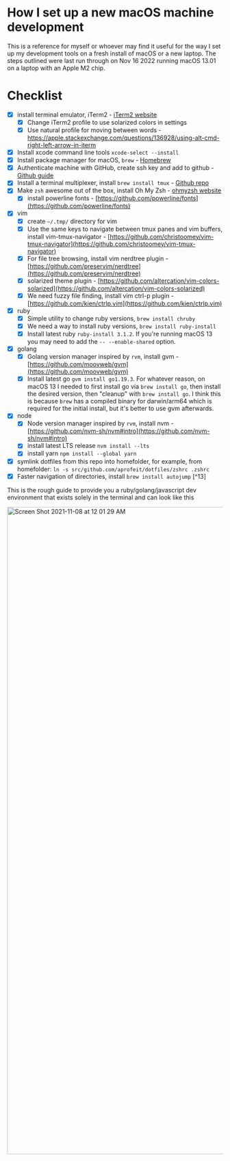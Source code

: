 # How I set up a new macOS machine development
 
This is a reference for myself or whoever may find it useful for the way I set up my development tools on a fresh install of macOS or a new laptop. The steps outlined were last run through on Nov 16 2022 running macOS 13.01 on a laptop with an Apple M2 chip.

# Checklist
- [x] install terminal emulator, iTerm2 - [iTerm2 website](https://iterm2.com)
  - [x] Change iTerm2 profile to use solarized colors in settings
  - [x] Use natural profile for moving between words - https://apple.stackexchange.com/questions/136928/using-alt-cmd-right-left-arrow-in-iterm
- [x] Install xcode command line tools `xcode-select --install`
- [x] Install package manager for macOS, `brew` - [Homebrew](https://brew.sh)
- [x] Authenticate machine with GitHub, create ssh key and add to github - [Github guide](https://docs.github.com/en/authentication/connecting-to-github-with-ssh/generating-a-new-ssh-key-and-adding-it-to-the-ssh-agent)
- [x] Install a terminal multiplexer, install `brew install tmux` - [Github repo](https://github.com/christoomey/vim-tmux-navigator)
- [x] Make `zsh` awesome out of the box, install Oh My Zsh  - [ohmyzsh website](https://ohmyz.sh)
  - [x] install powerline fonts - [https://github.com/powerline/fonts](https://github.com/powerline/fonts)
- [x] vim
  - [x] create `~/.tmp/` directory for vim
  - [x] Use the same keys to navigate between tmux panes and vim buffers, install vim-tmux-navigator - [https://github.com/christoomey/vim-tmux-navigator](https://github.com/christoomey/vim-tmux-navigator)
  - [x] For file tree browsing, install vim nerdtree plugin - [https://github.com/preservim/nerdtree](https://github.com/preservim/nerdtree)
  - [x] solarized theme plugin - [https://github.com/altercation/vim-colors-solarized](https://github.com/altercation/vim-colors-solarized)
  - [x] We need fuzzy file finding, install vim ctrl-p plugin - [https://github.com/kien/ctrlp.vim](https://github.com/kien/ctrlp.vim)
- [x] ruby
  - [x] Simple utility to change ruby versions, `brew install chruby`
  - [x] We need a way to install ruby versions, `brew install ruby-install`
  - [x] Install latest ruby `ruby-install 3.1.2`. If you're running macOS 13 you may need to add the `-- --enable-shared` option.
- [x] golang
  - [x] Golang version manager inspired by `rvm`, install gvm - [https://github.com/moovweb/gvm](https://github.com/moovweb/gvm)
  - [x] Install latest go `gvm install go1.19.3`. For whatever reason, on macOS 13 I needed to first install go via `brew install go`, then install the desired version, then "cleanup" with `brew install go`. I think this is because `brew` has a compiled binary for darwin/arm64 which is required for the initial install, but it's better to use gvm afterwards.
- [x] node
  - [x] Node version manager inspired by `rvm`, install nvm - [https://github.com/nvm-sh/nvm#intro](https://github.com/nvm-sh/nvm#intro)
  - [x] install latest LTS release `nvm install --lts`
  - [x] install yarn `npm install --global yarn`
- [x] symlink dotfiles from this repo into homefolder, for example, from homefolder: `ln -s src/github.com/aprofeit/dotfiles/zshrc .zshrc`
- [x] Faster navigation of directories, install `brew install autojump` [^13]

This is the rough guide to provide you a ruby/golang/javascript dev environment that exists solely in the terminal and can look like this

<img width="1512" alt="Screen Shot 2021-11-08 at 12 01 29 AM" src="https://user-images.githubusercontent.com/1313339/140686917-af52e78e-bc32-4548-a26a-973004aecb8b.png">
